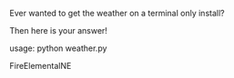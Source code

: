 Ever wanted to get the weather on a terminal only install?

Then here is your answer!

usage: python weather.py <city> <country>

FireElementalNE